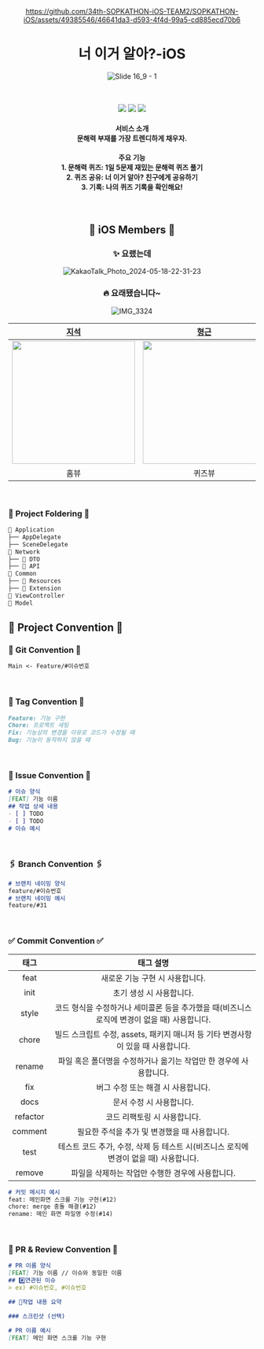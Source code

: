 <div align="center">

https://github.com/34th-SOPKATHON-iOS-TEAM2/SOPKATHON-iOS/assets/49385546/46641da3-d593-4f4d-99a5-cd885ecd70b6


  # 너 이거 알아?-iOS
  ![Slide 16_9 - 1](https://github.com/34th-SOPKATHON-iOS-TEAM2/SOPKATHON-iOS/assets/68178395/c08b83f7-4ef9-4738-8202-21c267c26d3f)

  <br><br>
  <img src="https://img.shields.io/badge/Xcode-15.4-blue?logo=Xcode"/>
  <img src="https://img.shields.io/badge/Swift-5.0-red?logo=swift"/>
  <img src="https://img.shields.io/badge/iOS-16.0+-black?logo=apple"/>

  <h4> 서비스 소개
  <br>
    문해력 부재를 가장 트렌디하게 채우자.

  <h4> 주요 기능 <br>
  1. 문해력 퀴즈: 1일 5문제 재밌는 문해력 퀴즈 풀기<br>
2. 퀴즈 공유: 너 이거 알아? 친구에게 공유하기<br>
3. 기록: 나의 퀴즈 기록을 확인해요!<br>
  
</div>

<div align=center>

<br>

## 🍎 iOS Members 🍎
### ✨ 요랬는데
![KakaoTalk_Photo_2024-05-18-22-31-23](https://github.com/34th-SOPKATHON-iOS-TEAM2/SOPKATHON-iOS/assets/49385546/33be136f-c86e-486e-8716-18f17ac2d7f2)
### 🔥 요래됐습니다~
![IMG_3324](https://github.com/34th-SOPKATHON-iOS-TEAM2/SOPKATHON-iOS/assets/68178395/33d649e7-5053-41a2-922b-3bf496c200ec)

|[지석](https://github.com/sozohoy)|[형근](https://github.com/Chandrarla)|[지희](https://github.com/Zoe0929)|[유진](https://github.com/youz2me)|
|:-----:|:-----:|:-----:|:-----:|
<img width="250px" src="https://avatars.githubusercontent.com/u/49385546?v=4"/> | <img width="250px" src="https://avatars.githubusercontent.com/u/81503607?v=4"/> | <img width="250px" src="https://avatars.githubusercontent.com/u/68178395?v=4"/> | <img width="250px" src="https://avatars.githubusercontent.com/u/80394340?v=4"/> |
|홈뷰|퀴즈뷰|풀이뷰|정답 & 기록리스트|

<br>

</div>


### 📁 Project Foldering 📁
```markdown
📁 Application
├── AppDelegate
├── SceneDelegate
📁 Network
├── 📁 DTO
├── 📁 API
📁 Common
├── 📁 Resources
├── 📁 Extension
📁 ViewController
📁 Model
```


## 🤟 Project Convention 🤟

### 🔗 Git Convention 🔗
```markdown
Main <- Feature/#이슈번호
```

<br>

### 💭 Tag Convention 💭
```markdown
Feature: 기능 구현
Chore: 프로젝트 세팅
Fix: 기능상의 변경을 이유로 코드가 수정될 때
Bug: 기능이 동작하지 않을 때
```

<br>

### 📣 Issue Convention 📣
```Markdown
# 이슈 양식
[FEAT] 기능 이름
## 작업 상세 내용
- [ ] TODO
- [ ] TODO
# 이슈 예시
```
<br>

### 🖇️ Branch Convention 🖇️
```Markdown
# 브랜치 네이밍 양식
feature/#이슈번호
# 브랜치 네이밍 예시
feature/#31
```

<br>

### ✅ Commit Convention ✅
|태그|태그 설명|
|:-----:|:-----:|
|feat|새로운 기능 구현 시 사용합니다.|
|init|초기 생성 시 사용합니다.|
|style|코드 형식을 수정하거나 세미콜론 등을 추가했을 때(비즈니스 로직에 변경이 없을 때) 사용합니다.|
|chore|빌드 스크립트 수정, assets, 패키지 매니저 등 기타 변경사항이 있을 때 사용합니다.|
|rename|파일 혹은 폴더명을 수정하거나 옮기는 작업만 한 경우에 사용합니다.|
|fix|버그 수정 또는 해결 시 사용합니다.|
|docs|문서 수정 시 사용합니다.|
|refactor|코드 리팩토링 시 사용합니다.|
|comment|필요한 주석을 추가 및 변경했을 때 사용합니다.|
|test|테스트 코드 추가, 수정, 삭제 등 테스트 시(비즈니스 로직에 변경이 없을 때) 사용합니다.|
|remove|파일을 삭제하는 작업만 수행한 경우에 사용합니다.|
```Markdown
# 커밋 메시지 예시
feat: 메인화면 스크롤 기능 구현(#12)
chore: merge 충돌 해결(#12)
rename: 메인 화면 파일명 수정(#14)
```

<br>

### 🙏 PR & Review Convention 🙏
```markdown
# PR 이름 양식
[FEAT] 기능 이름 // 이슈와 동일한 이름
## #️⃣연관된 이슈
> ex) #이슈번호, #이슈번호

## 📝작업 내용 요약

### 스크린샷 (선택)

# PR 이름 예시
[FEAT] 메인 화면 스크롤 기능 구현
```
